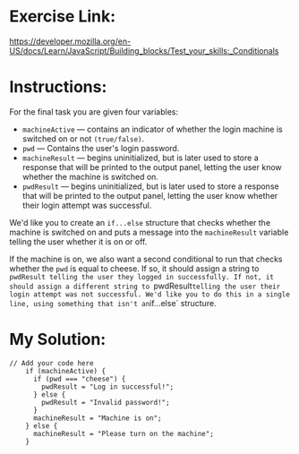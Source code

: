 # Exercise Link:<br>
https://developer.mozilla.org/en-US/docs/Learn/JavaScript/Building_blocks/Test_your_skills:_Conditionals<br>

# Instructions:<br>
For the final task you are given four variables:<br>

* `machineActive` — contains an indicator of whether the login machine is switched on or not `(true/false)`.<br>
* `pwd` — Contains the user's login password.<br>
* `machineResult` — begins uninitialized, but is later used to store a response that will be printed to the output panel, letting the user know whether the machine is switched on.<br>
* `pwdResult` — begins uninitialized, but is later used to store a response that will be printed to the output panel, letting the user know whether their login attempt was successful.<br>

We'd like you to create an `if...else` structure that checks whether the machine is switched on and puts a message into the `machineResult` variable telling the user whether it is on or off.<br>

If the machine is on, we also want a second conditional to run that checks whether the `pwd` is equal to cheese. If so, it should assign a string to `pwdResult telling the user they logged in successfully. If not, it should assign a different string to `pwdResult` telling the user their login attempt was not successful. We'd like you to do this in a single line, using something that isn't an `if...else` structure.<br>

# My Solution:
```
// Add your code here
    if (machineActive) {
      if (pwd === "cheese") {
        pwdResult = "Log in successful!";
      } else {
        pwdResult = "Invalid password!";
      }
      machineResult = "Machine is on";
    } else {
      machineResult = "Please turn on the machine";
    }
```
